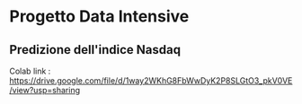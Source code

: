 # Progetto Data Intensive
## Predizione dell'indice Nasdaq
Colab link : https://drive.google.com/file/d/1way2WKhG8FbWwDyK2P8SLGtO3_pkV0VE/view?usp=sharing
